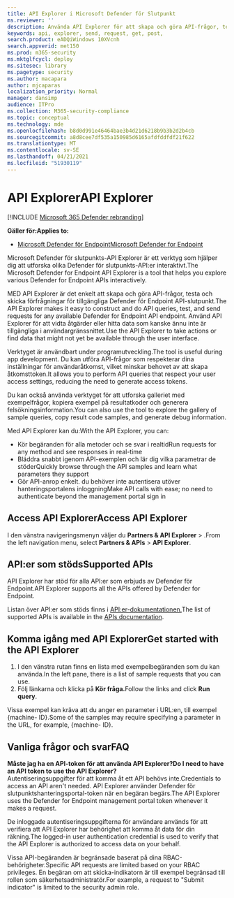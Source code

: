 ```yaml
---
title: API Explorer i Microsoft Defender för Slutpunkt
ms.reviewer: ''
description: Använda API Explorer för att skapa och göra API-frågor, testa och skicka förfrågningar för alla tillgängliga API
keywords: api, explorer, send, request, get, post,
search.product: eADQiWindows 10XVcnh
search.appverid: met150
ms.prod: m365-security
ms.mktglfcycl: deploy
ms.sitesec: library
ms.pagetype: security
ms.author: macapara
author: mjcaparas
localization_priority: Normal
manager: dansimp
audience: ITPro
ms.collection: M365-security-compliance
ms.topic: conceptual
ms.technology: mde
ms.openlocfilehash: b8d0d991e46464bae3b4d21d6218b9b3b2d2b4cb
ms.sourcegitcommit: a8d8cee7df535a150985d6165afdfddfdf21f622
ms.translationtype: MT
ms.contentlocale: sv-SE
ms.lasthandoff: 04/21/2021
ms.locfileid: "51930119"
---
```

# <a name="api-explorer"></a><span data-ttu-id="a23d9-104">API Explorer</span><span class="sxs-lookup"><span data-stu-id="a23d9-104">API Explorer</span></span>

[!INCLUDE [Microsoft 365 Defender rebranding](../../includes/microsoft-defender.md)]

<span data-ttu-id="a23d9-105">**Gäller för:**</span><span class="sxs-lookup"><span data-stu-id="a23d9-105">**Applies to:**</span></span>
- [<span data-ttu-id="a23d9-106">Microsoft Defender för Endpoint</span><span class="sxs-lookup"><span data-stu-id="a23d9-106">Microsoft Defender for Endpoint</span></span>](https://go.microsoft.com/fwlink/?linkid=2154037)


<span data-ttu-id="a23d9-107">Microsoft Defender för slutpunkts-API Explorer är ett verktyg som hjälper dig att utforska olika Defender för slutpunkts-API:er interaktivt.</span><span class="sxs-lookup"><span data-stu-id="a23d9-107">The Microsoft Defender for Endpoint API Explorer is a tool that helps you explore various Defender for Endpoint APIs interactively.</span></span> 

<span data-ttu-id="a23d9-108">MED API Explorer är det enkelt att skapa och göra API-frågor, testa och skicka förfrågningar för tillgängliga Defender för Endpoint API-slutpunkt.</span><span class="sxs-lookup"><span data-stu-id="a23d9-108">The API Explorer makes it easy to construct and do API queries, test, and send requests for any available Defender for Endpoint API endpoint.</span></span> <span data-ttu-id="a23d9-109">Använd API Explorer för att vidta åtgärder eller hitta data som kanske ännu inte är tillgängliga i användargränssnittet.</span><span class="sxs-lookup"><span data-stu-id="a23d9-109">Use the API Explorer to take actions or find data that might not yet be available through the user interface.</span></span>

<span data-ttu-id="a23d9-110">Verktyget är användbart under programutveckling.</span><span class="sxs-lookup"><span data-stu-id="a23d9-110">The tool is useful during app development.</span></span> <span data-ttu-id="a23d9-111">Du kan utföra API-frågor som respekterar dina inställningar för användaråtkomst, vilket minskar behovet av att skapa åtkomsttoken.</span><span class="sxs-lookup"><span data-stu-id="a23d9-111">It allows you to perform API queries that respect your user access settings, reducing the need to generate access tokens.</span></span>

<span data-ttu-id="a23d9-112">Du kan också använda verktyget för att utforska galleriet med exempelfrågor, kopiera exempel på resultatkoder och generera felsökningsinformation.</span><span class="sxs-lookup"><span data-stu-id="a23d9-112">You can also use the tool to explore the gallery of sample queries, copy result code samples, and generate debug information.</span></span>

<span data-ttu-id="a23d9-113">Med API Explorer kan du:</span><span class="sxs-lookup"><span data-stu-id="a23d9-113">With the API Explorer, you can:</span></span>

- <span data-ttu-id="a23d9-114">Kör begäranden för alla metoder och se svar i realtid</span><span class="sxs-lookup"><span data-stu-id="a23d9-114">Run requests for any method and see responses in real-time</span></span>
- <span data-ttu-id="a23d9-115">Bläddra snabbt igenom API-exemplen och lär dig vilka parametrar de stöder</span><span class="sxs-lookup"><span data-stu-id="a23d9-115">Quickly browse through the API samples and learn what parameters they support</span></span>
- <span data-ttu-id="a23d9-116">Gör API-anrop enkelt. du behöver inte autentisera utöver hanteringsportalens inloggning</span><span class="sxs-lookup"><span data-stu-id="a23d9-116">Make API calls with ease; no need to authenticate beyond the management portal sign in</span></span>

## <a name="access-api-explorer"></a><span data-ttu-id="a23d9-117">Access API Explorer</span><span class="sxs-lookup"><span data-stu-id="a23d9-117">Access API Explorer</span></span>

<span data-ttu-id="a23d9-118">I den vänstra navigeringsmenyn väljer du **Partners & API Explorer**  >  .</span><span class="sxs-lookup"><span data-stu-id="a23d9-118">From the left navigation menu, select **Partners & APIs** > **API Explorer**.</span></span>

## <a name="supported-apis"></a><span data-ttu-id="a23d9-119">API:er som stöds</span><span class="sxs-lookup"><span data-stu-id="a23d9-119">Supported APIs</span></span>

<span data-ttu-id="a23d9-120">API Explorer har stöd för alla API:er som erbjuds av Defender för Endpoint.</span><span class="sxs-lookup"><span data-stu-id="a23d9-120">API Explorer supports all the APIs offered by Defender for Endpoint.</span></span>
  
<span data-ttu-id="a23d9-121">Listan över API:er som stöds finns i [API:er-dokumentationen.](apis-intro.md)</span><span class="sxs-lookup"><span data-stu-id="a23d9-121">The list of supported APIs is available in the [APIs documentation](apis-intro.md).</span></span> 

## <a name="get-started-with-the-api-explorer"></a><span data-ttu-id="a23d9-122">Komma igång med API Explorer</span><span class="sxs-lookup"><span data-stu-id="a23d9-122">Get started with the API Explorer</span></span>

1. <span data-ttu-id="a23d9-123">I den vänstra rutan finns en lista med exempelbegäranden som du kan använda.</span><span class="sxs-lookup"><span data-stu-id="a23d9-123">In the left pane, there is a list of sample requests that you can use.</span></span> 
2. <span data-ttu-id="a23d9-124">Följ länkarna och klicka på **Kör fråga.**</span><span class="sxs-lookup"><span data-stu-id="a23d9-124">Follow the links and click **Run query**.</span></span> 

<span data-ttu-id="a23d9-125">Vissa exempel kan kräva att du anger en parameter i URL:en, till exempel {machine- ID}.</span><span class="sxs-lookup"><span data-stu-id="a23d9-125">Some of the samples may require specifying a parameter in the URL, for example, {machine- ID}.</span></span>

## <a name="faq"></a><span data-ttu-id="a23d9-126">Vanliga frågor och svar</span><span class="sxs-lookup"><span data-stu-id="a23d9-126">FAQ</span></span>

<span data-ttu-id="a23d9-127">**Måste jag ha en API-token för att använda API Explorer?**</span><span class="sxs-lookup"><span data-stu-id="a23d9-127">**Do I need to have an API token to use the API Explorer?**</span></span> <br>
<span data-ttu-id="a23d9-128">Autentiseringsuppgifter för att komma åt ett API behövs inte.</span><span class="sxs-lookup"><span data-stu-id="a23d9-128">Credentials to access an API aren't needed.</span></span> <span data-ttu-id="a23d9-129">API Explorer använder Defender för slutpunktshanteringsportal-token när en begäran begärs.</span><span class="sxs-lookup"><span data-stu-id="a23d9-129">The API Explorer uses the Defender for Endpoint management portal token whenever it makes a request.</span></span>

<span data-ttu-id="a23d9-130">De inloggade autentiseringsuppgifterna för användare används för att verifiera att API Explorer har behörighet att komma åt data för din räkning.</span><span class="sxs-lookup"><span data-stu-id="a23d9-130">The logged-in user authentication credential is used to verify that the API Explorer is authorized to access data on your behalf.</span></span>

<span data-ttu-id="a23d9-131">Vissa API-begäranden är begränsade baserat på dina RBAC-behörigheter.</span><span class="sxs-lookup"><span data-stu-id="a23d9-131">Specific API requests are limited based on your RBAC privileges.</span></span> <span data-ttu-id="a23d9-132">En begäran om att skicka-indikatorn är till exempel begränsad till rollen som säkerhetsadministratör.</span><span class="sxs-lookup"><span data-stu-id="a23d9-132">For example, a request to "Submit indicator" is limited to the security admin role.</span></span> 
